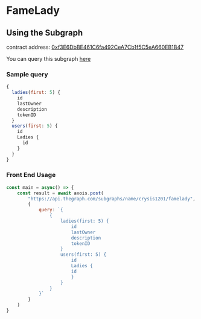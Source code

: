 
# FameLady

## Using the Subgraph

contract address: [0xf3E6DbBE461C6fa492CeA7Cb1f5C5eA660EB1B47](https://etherscan.io/token/0xf3e6dbbe461c6fa492cea7cb1f5c5ea660eb1b47)

You can query this subgraph [here](https://api.thegraph.com/subgraphs/name/crysis1201/famelady)

### Sample query

```javascript
{
  ladies(first: 5) {
    id
    lastOwner
    description
    tokenID
  }
  users(first: 5) {
    id
    Ladies {
      id
    }
  }
}
```

### Front End Usage
```javascript
const main = async() => {
    const result = await axois.post(
        "https://api.thegraph.com/subgraphs/name/crysis1201/famelady", 
        {
            query: `{
                {
                    ladies(first: 5) {
                        id
                        lastOwner
                        description
                        tokenID
                    }
                    users(first: 5) {
                        id
                        Ladies {
                        id
                        }
                    }
                }
            }`
        }
    )
}
```
